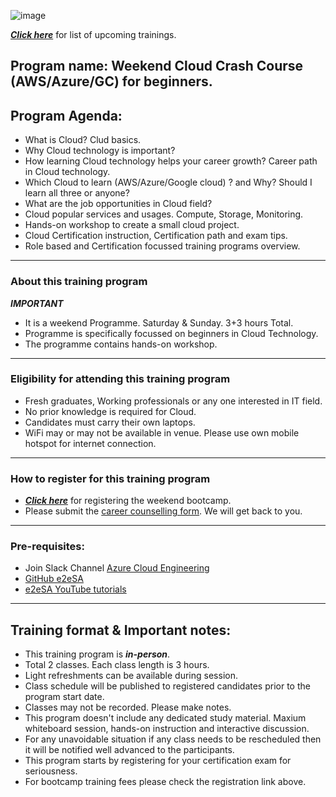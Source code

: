 ![image](https://user-images.githubusercontent.com/62712515/213931902-aa4143d0-760f-4fd4-9886-7d7d99ef9ec4.png)

***[Click here](https://e2esolutionarchitect.eventbrite.com)*** for list of upcoming trainings.

## Program name: Weekend Cloud Crash Course (AWS/Azure/GC) for beginners. 

## Program Agenda:

- What is Cloud? Clud basics.
- Why Cloud technology is important? 
- How learning Cloud technology helps your career growth? Career path in Cloud technology.
- Which Cloud to learn (AWS/Azure/Google cloud) ? and Why? Should I learn all three or anyone?
- What are the job opportunities in Cloud field?
- Cloud popular services and usages. Compute, Storage, Monitoring.
- Hands-on workshop to create a small cloud project.
- Cloud Certification instruction, Certification path and exam tips.
- Role based and Certification focussed training programs overview.

----------------------------
### About this training program

***IMPORTANT***
- It is a weekend Programme. Saturday & Sunday. 3+3 hours Total.
- Programme is specifically focussed on beginners in Cloud Technology. 
- The programme contains hands-on workshop. 

----------------------------
### Eligibility for attending this training program
- Fresh graduates, Working professionals or any one interested in IT field. 
- No prior knowledge is required for Cloud. 
- Candidates must carry their own laptops.
- WiFi may or may not be available in venue. Please use own mobile hotspot for internet connection.
----------------------------

### How to register for this training program
- ***[Click here](https://e2esolutionarchitect.eventbrite.com)*** for registering the weekend bootcamp.
- Please submit the [career counselling form](https://e2esolutionarchitect.com/career-counselling/). We will get back to you. 
----------------------------

### Pre-requisites: 
- Join Slack Channel [Azure Cloud Engineering](https://talentdevelop-u8d3237.slack.com/archives/C04KCD5HPC1)
- [GitHub e2eSA](https://github.com/e2eSolutionArchitect/scripts)
- [e2eSA YouTube tutorials](https://www.youtube.com/channel/UC5Juuk7aTvbRmrABMq4onJA/videos)

----------------------------

## Training format & Important notes:

- This training program is ***in-person***.
- Total 2 classes. Each class length is 3 hours.
- Light refreshments can be available during session. 
- Class schedule will be published to registered candidates prior to the program start date.
- Classes may not be recorded. Please make notes.
- This program doesn't include any dedicated study material. Maxium whiteboard session, hands-on instruction and interactive discussion. 
- For any unavoidable situation if any class needs to be rescheduled then it will be notified well advanced to the participants. 
- This program starts by registering for your certification exam for seriousness. 
- For bootcamp training fees please check the registration link above.   


